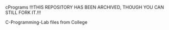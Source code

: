  cPrograms
!!!THIS REPOSITORY HAS BEEN ARCHIVED, THOUGH YOU CAN STILL FORK IT.!!!


C-Programming-Lab files from College
